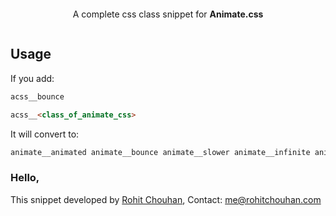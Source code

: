 <p align="center">
  <a href="https://animate.style/">
    <img src="https://www.drupal.org/files/project-images/animate.png" alt="">
  </a>
</p>

<p align="center">
  A complete css class snippet for <strong>Animate.css</strong>
</p>

<p align="center">
  <a href="https://animate.style/">
    <img src="https://i.ibb.co/RQnyjDk/ezgif-com-gif-maker-1.gif" alt="">
  </a>
</p>

## Usage
If you add:
```html
acss__bounce

acss__<class_of_animate_css>
```
It will convert to:
```css
animate__animated animate__bounce animate__slower animate__infinite animate__delay-2s
```
### Hello,
This snippet developed by [Rohit Chouhan](https://www.linkedin.com/in/itsrohitchouhan/), Contact: [me@rohitchouhan.com](mailto:me@rohitchouhan.com)
